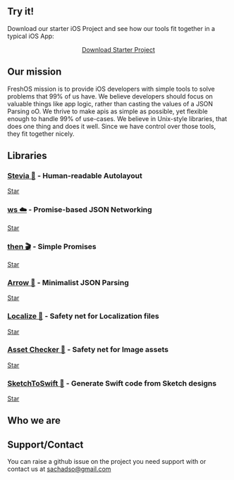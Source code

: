 ## Try it!
Download our starter iOS Project and see how our tools fit together in a typical iOS App:
<div style="text-align:center">
<a class="github-button" href="https://github.com/freshOS/StarterProject/archive/master.zip" data-icon="octicon-cloud-download" data-style="mega" aria-label="Download freshOS/StarterProject on GitHub">Download Starter Project</a>
</div>

## Our mission
FreshOS mission is to provide iOS developers with simple tools to solve problems that 99% of us have.
We believe developers should focus on valuable things like app logic, rather than casting the values of a JSON Parsing oO.
We thrive to make apis as simple as possible, yet flexible enough to handle 99% of use-cases.
We believe in Unix-style libraries, that does one thing and does it well.
Since we have control over those tools, they fit together nicely.

## Libraries

### [Stevia 🍃](https://github.com/freshOS/Stevia) - Human-readable Autolayout
<a class="github-button" href="https://github.com/freshOS/Stevia" data-icon="octicon-star" data-style="mega" data-count-href="/freshOS/Stevia/stargazers" data-count-api="/repos/freshOS/Stevia#stargazers_count" data-count-aria-label="# stargazers on GitHub" aria-label="Star freshOS/Stevia on GitHub">Star</a>

### [ws ☁️](https://github.com/freshOS/ws) - Promise-based JSON Networking
<a class="github-button" href="https://github.com/freshOS/ws" data-icon="octicon-star" data-style="mega" data-count-href="/freshOS/ws/stargazers" data-count-api="/repos/freshOS/ws#stargazers_count" data-count-aria-label="# stargazers on GitHub" aria-label="Star freshOS/ws on GitHub">Star</a>

### [then 🎬](https://github.com/freshOS/then) - Simple Promises
<a class="github-button" href="https://github.com/freshOS/then" data-icon="octicon-star" data-style="mega" data-count-href="/freshOS/then/stargazers" data-count-api="/repos/freshOS/then#stargazers_count" data-count-aria-label="# stargazers on GitHub" aria-label="Star freshOS/then on GitHub">Star</a>

### [Arrow 🏹](https://github.com/freshOS/Arrow) - Minimalist JSON Parsing
<a class="github-button" href="https://github.com/freshOS/Arrow" data-icon="octicon-star" data-style="mega" data-count-href="/freshOS/Arrow/stargazers" data-count-api="/repos/freshOS/Arrow#stargazers_count" data-count-aria-label="# stargazers on GitHub" aria-label="Star freshOS/Arrow on GitHub">Star</a>

### [Localize 🏁](https://github.com/freshOS/Localize) - Safety net for Localization files
<a class="github-button" href="https://github.com/freshOS/Localize" data-icon="octicon-star" data-style="mega" data-count-href="/freshOS/Localize/stargazers" data-count-api="/repos/freshOS/Localize#stargazers_count" data-count-aria-label="# stargazers on GitHub" aria-label="Star freshOS/Localize on GitHub">Star</a>

### [Asset Checker 👮](https://github.com/s4cha/AssetChecker) - Safety net for Image assets
<a class="github-button" href="https://github.com/s4cha/AssetChecker" data-icon="octicon-star" data-style="mega" data-count-href="/s4cha/AssetChecker/stargazers" data-count-api="/repos/s4cha/AssetChecker#stargazers_count" data-count-aria-label="# stargazers on GitHub" aria-label="Star s4cha/AssetChecker on GitHub">Star</a>

### [SketchToSwift 📲](https://github.com/freshOS/SketchToSwift) - Generate Swift code from Sketch designs
<a class="github-button" href="https://github.com/freshOS/SketchToSwift" data-icon="octicon-star" data-style="mega" data-count-href="/freshOS/SketchToSwift/stargazers" data-count-api="/repos/freshOS/SketchToSwift#stargazers_count" data-count-aria-label="# stargazers on GitHub" aria-label="Star freshOS/SketchToSwift on GitHub">Star</a>


## Who we are

<div class="github-card" data-github="s4cha" data-width="400" data-height="150" data-theme="default"></div>
<script src="//cdn.jsdelivr.net/github-cards/latest/widget.js"></script>
<div class="github-card" data-github="maxkonovalov" data-width="400" data-height="150" data-theme="default"></div>
<script src="//cdn.jsdelivr.net/github-cards/latest/widget.js"></script>


## Support/Contact
You can raise a github issue on the project you need support with or contact us at [sachadso@gmail.com](sachadso@gmail.com)

<!-- Place this tag in your head or just before your close body tag. -->
<script async defer src="https://buttons.github.io/buttons.js"></script>

